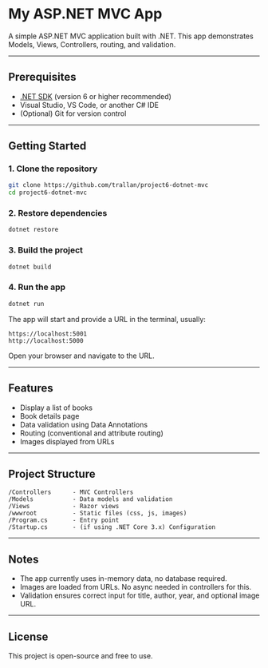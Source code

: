 # My ASP.NET MVC App

A simple ASP.NET MVC application built with .NET.
This app demonstrates Models, Views, Controllers, routing, and validation.

---

## Prerequisites

* [.NET SDK](https://dotnet.microsoft.com/en-us/download) (version 6 or higher recommended)
* Visual Studio, VS Code, or another C# IDE
* (Optional) Git for version control

---

## Getting Started

### 1. Clone the repository

```bash
git clone https://github.com/trallan/project6-dotnet-mvc
cd project6-dotnet-mvc
```

### 2. Restore dependencies

```bash
dotnet restore
```

### 3. Build the project

```bash
dotnet build
```

### 4. Run the app

```bash
dotnet run
```

The app will start and provide a URL in the terminal, usually:

```
https://localhost:5001
http://localhost:5000
```

Open your browser and navigate to the URL.

---

## Features

* Display a list of books
* Book details page
* Data validation using Data Annotations
* Routing (conventional and attribute routing)
* Images displayed from URLs

---

## Project Structure

```
/Controllers      - MVC Controllers
/Models           - Data models and validation
/Views            - Razor views
/wwwroot          - Static files (css, js, images)
/Program.cs       - Entry point
/Startup.cs       - (if using .NET Core 3.x) Configuration
```

---

## Notes

* The app currently uses in-memory data, no database required.
* Images are loaded from URLs. No async needed in controllers for this.
* Validation ensures correct input for title, author, year, and optional image URL.

---

## License

This project is open-source and free to use.
